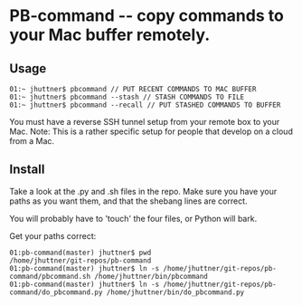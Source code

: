 # PB-command -- copy commands to your Mac buffer remotely.

## Usage

    01:~ jhuttner$ pbcommand // PUT RECENT COMMANDS TO MAC BUFFER 
    01:~ jhuttner$ pbcommand --stash // STASH COMMANDS TO FILE
    01:~ jhuttner$ pbcommand --recall // PUT STASHED COMMANDS TO BUFFER

You must have a reverse SSH tunnel setup from your remote box to your Mac.
Note: This is a rather specific setup for people that develop on a cloud from a Mac.

## Install
  
Take a look at the .py and .sh files in the repo.  Make sure you have your paths as you want them, and that the shebang lines are correct.

You will probably have to 'touch' the four files, or Python will bark.

Get your paths correct:

    01:pb-command(master) jhuttner$ pwd
    /home/jhuttner/git-repos/pb-command
    01:pb-command(master) jhuttner$ ln -s /home/jhuttner/git-repos/pb-command/pbcommand.sh /home/jhuttner/bin/pbcommand
    01:pb-command(master) jhuttner$ ln -s /home/jhuttner/git-repos/pb-command/do_pbcommand.py /home/jhuttner/bin/do_pbcommand.py
